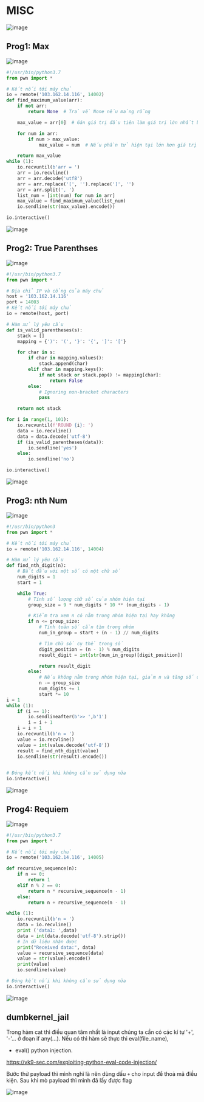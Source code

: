 # MISC

![image](https://hackmd.io/_uploads/rJTzTd-Pp.png)

## Prog1: Max

![image](https://hackmd.io/_uploads/r1Gxw5fwa.png)



```python
#!/usr/bin/python3.7
from pwn import *

# Kết nối tới máy chủ
io = remote('103.162.14.116', 14002)
def find_maximum_value(arr):
    if not arr:
        return None  # Trả về None nếu mảng rỗng

    max_value = arr[0]  # Gán giá trị đầu tiên làm giá trị lớn nhất ban đầu

    for num in arr:
        if num > max_value:
            max_value = num  # Nếu phần tử hiện tại lớn hơn giá trị lớn nhất, cập nhật giá trị lớn nhất

    return max_value
while (1):
    io.recvuntil(b'arr = ')
    arr = io.recvline()
    arr = arr.decode('utf8')
    arr = arr.replace('[', '').replace(']', '')
    arr = arr.split(', ')
    list_num = [int(num) for num in arr]
    max_value = find_maximum_value(list_num)
    io.sendline(str(max_value).encode())

io.interactive()
```
![image](https://hackmd.io/_uploads/BkWABczPa.png)
## Prog2: True Parenthses

![image](https://hackmd.io/_uploads/HkTAD9fwT.png)



```python
#!/usr/bin/python3.7
from pwn import *

# Địa chỉ IP và cổng của máy chủ
host = '103.162.14.116'
port = 14003
# Kết nối tới máy chủ
io = remote(host, port)

# Hàm xử lý yêu cầu
def is_valid_parentheses(s):
    stack = []
    mapping = {')': '(', '}': '{', ']': '['}

    for char in s:
        if char in mapping.values():
            stack.append(char)
        elif char in mapping.keys():
            if not stack or stack.pop() != mapping[char]:
                return False
        else:
            # Ignoring non-bracket characters
            pass

    return not stack

for i in range(1, 101):
    io.recvuntil(f'ROUND {i}: ')
    data = io.recvline()
    data = data.decode('utf-8')
    if (is_valid_parentheses(data)):
        io.sendline('yes')
    else:
        io.sendline('no')

io.interactive()
```
![image](https://hackmd.io/_uploads/rkRyKcfDa.png)

## Prog3: nth Num

![image](https://hackmd.io/_uploads/S1LBccfP6.png)

```python
#!/usr/bin/python3
from pwn import *

# Kết nối tới máy chủ
io = remote('103.162.14.116', 14004)

# Hàm xử lý yêu cầu
def find_nth_digit(n):
    # Bắt đầu với một số có một chữ số
    num_digits = 1
    start = 1

    while True:
        # Tính số lượng chữ số của nhóm hiện tại
        group_size = 9 * num_digits * 10 ** (num_digits - 1)

        # Kiểm tra xem n có nằm trong nhóm hiện tại hay không
        if n <= group_size:
            # Tính toán số cần tìm trong nhóm
            num_in_group = start + (n - 1) // num_digits

            # Tìm chữ số cụ thể trong số
            digit_position = (n - 1) % num_digits
            result_digit = int(str(num_in_group)[digit_position])

            return result_digit
        else:
            # Nếu không nằm trong nhóm hiện tại, giảm n và tăng số chữ số
            n -= group_size
            num_digits += 1
            start *= 10
i = 1
while (1):
    if (i == 1):
        io.sendlineafter(b'>> ',b'1')
        i = i + 1
    i = i + 1
    io.recvuntil(b'n = ')
    value = io.recvline()
    value = int(value.decode('utf-8'))
    result = find_nth_digit(value)
    io.sendline(str(result).encode())
    

# Đóng kết nối khi không cần sử dụng nữa
io.interactive()
```

![image](https://hackmd.io/_uploads/r1UXiqfPa.png)

## Prog4: Requiem

![image](https://hackmd.io/_uploads/HkoPs5Mv6.png)

```python
#!/usr/bin/python3.7
from pwn import *

# Kết nối tới máy chủ
io = remote('103.162.14.116', 14005)

def recursive_sequence(n):
    if n == 0:
        return 1
    elif n % 2 == 0:
        return n * recursive_sequence(n - 1)
    else:
        return n + recursive_sequence(n - 1)

while (1):
    io.recvuntil(b'n = ')
    data = io.recvline()            
    print ('data1: ',data)
    data = int(data.decode('utf-8').strip())
    # In dữ liệu nhận được
    print("Received data:", data)
    value = recursive_sequence(data)
    value = str(value).encode()
    print(value)
    io.sendline(value)

# Đóng kết nối khi không cần sử dụng nữa
io.interactive()

```    
![image](https://hackmd.io/_uploads/B113icMv6.png)


## dumbkernel_jail

Trong hàm cat thì điều quan tâm nhất là input chúng ta cần có các kí tự '+', '-'... ở đoạn if any(...).
Nếu có thì hàm sẽ thực thi eval(file_name), 

- eval() python injection. 

https://vk9-sec.com/exploiting-python-eval-code-injection/

Bước thử payload thì mình nghĩ là nên dùng dấu ```+``` cho input để thoả mã điều kiện.
Sau khi mò payload thì mình đã lấy được flag

![image](https://hackmd.io/_uploads/BkizK6Mva.png)

